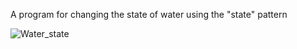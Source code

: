A program for changing the state of water using the "state" pattern

![Water_state](https://github.com/fewHoursLater/Patterns/assets/84395151/53f6779c-6896-4e16-9bf1-466018c90f59)

